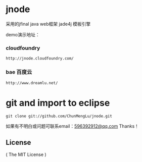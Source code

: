 # jnode
采用的jfinal java web框架 jade4j 模板引擎

demo演示地址：
### cloudfoundry
```
http://jnode.cloudfoundry.com/
```
### bae 百度云
```
http://www.dreamlu.net/
```

# git and import to eclipse
```
git clone git://github.com/ChunMengLu/jnode.git
```

如果有不明白或问题可联系email：596392912@qq.com Thanks！


## License

( The MIT License )
